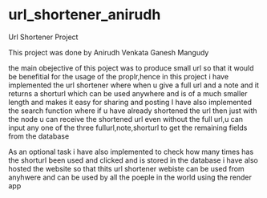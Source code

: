 # url_shortener_anirudh


Url Shortener Project

This project was done by Anirudh Venkata Ganesh Mangudy

the main obejective of this poject was to produce small url so that it would be benefitial for the usage of the proplr,hence
in this project i have implemented the url shortener where when u give a full url and a note and it returns a shorturl which
can be used anywhere and is of a much smaller length and makes it easy for sharing and posting
I have also implemented the search function where if u have already shortened the url then just with the node u can receive
the shortened url even without the full url,u can input any one of the three fullurl,note,shorturl to get the remaining fields from the database

As an optional task i have also implemented to check how many times has the shorturl been used and clicked and is stored in the database
i have also hosted the website so that thits url shortener webiste can be used from anyhwere and can be used by all the poeple in the world using the render app
